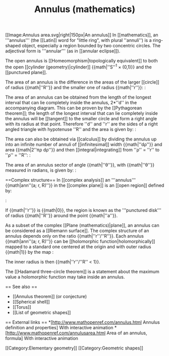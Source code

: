 ﻿---
lastrevid: 642601163
pageid: 356158
canonicalurl: http://en.wikipedia.org/wiki/Annulus_(mathematics)
title: Annulus (mathematics)
editurl: http://en.wikipedia.org/w/index.php?title=Annulus_(mathematics)&action=edit
length: 3105
contentmodel: wikitext
pagelanguage: en
touched: 2015-01-23T03:41:35Z
ns: 0
fullurl: http://en.wikipedia.org/wiki/Annulus_(mathematics)
---

[[Image:Annulus area.svg|right|150px|An annulus]]
In [[mathematics]], an '''annulus''' (the [[Latin]] word for "little ring", with plural ''annuli'') is a ring-shaped object, especially a region bounded by two concentric circles. The adjectival form is '''annular''' (as in [[annular eclipse]]).

The open annulus is [[Homeomorphism|topologically equivalent]] to both the open [[cylinder (geometry)|cylinder]] {{math|''S''<sup>1</sup> &times; (0,1)}} and the [[punctured plane]].

The area of an annulus is the difference in the areas of the larger [[circle]] of radius {{math|''R''}} and the smaller one of radius {{math|''r''}}:
:<math>A = \pi R^2 - \pi r^2 = \pi(R^2 - r^2)\,.</math>

The area of an annulus can be obtained from the length of the longest interval that can lie completely inside the annulus, 2*''d'' in the accompanying diagram. This can be proven by the [[Pythagorean theorem]]; the length of the longest interval that can lie completely inside the annulus will be [[tangent]] to the smaller circle and form a right angle with its radius at that point. Therefore ''d'' and ''r'' are the sides of a right angled triangle with hypotenuse ''R'' and the area is given by:
:<math>A = \pi\left(R^2 - r^2\right) = \pi d^2 \,.</math>

The area can also be obtained via [[calculus]] by dividing the annulus up into an infinite number of annuli of [[infinitesimal]] width {{math|''d&rho;''}} and area {{math|2''&pi;&rho; d&rho;''}} and then [[integral|integrating]] from ''&rho;'' = ''r'' to ''&rho;'' = ''R'':
:<math>A = \int_r^R 2\pi\rho\, d\rho = \pi\left(R^2 - r^2\right).</math>

The area of an annulus sector of angle {{math|''&theta;''}}, with {{math|''&theta;''}} measured in radians, is given by:
:<math> A = \frac{\theta}{2} \left(R^2 - r^2\right) </math>

==Complex structure==
In [[complex analysis]] an '''annulus''' {{math|ann''(a; r, R)''}} in the [[complex plane]] is an [[open region]] defined by:

:<math> r < |z-a| < R.\,</math>

If {{math|''r''}} is {{math|0}}, the region is known as the '''punctured disk''' of radius {{math|''R''}} around the point {{math|''a''}}.

As a subset of the complex [[Plane (mathematics)|plane]], an annulus can be considered as a [[Riemann surface]]. The complex structure of an annulus depends only on the ratio {{math|''r''/''R''}}. Each annulus {{math|ann''(a; r, R)''}} can be [[holomorphic function|holomorphically]] mapped to a standard one centered at the origin and with outer radius {{math|1}} by the map
:<math>z \mapsto \frac{z-a}{R}.</math>

The inner radius is then {{math|''r''/''R'' < 1}}.

The [[Hadamard three-circle theorem]] is a statement about the maximum value a holomorphic function may take inside an annulus.

== See also ==
* [[Annulus theorem]] (or conjecture)
* [[Spherical shell]]
* [[Torus]]
* [[List of geometric shapes]]

== External links ==
*[http://www.mathopenref.com/annulus.html Annulus definition and properties] With interactive animation
*[http://www.mathopenref.com/annulusarea.html Area of an annulus, formula] With interactive animation

[[Category:Elementary geometry]]
[[Category:Geometric shapes]]